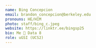 ```yaml
---
name: Bing Concepcion
email: brandon_concepcion@berkeley.edu
pronouns: HE/HIM
photo: staff/bing_c.jpeg
website: https://linktr.ee/bingsp25
bio: Me 🤝 Data 8
role: uGSI (UCS2)
---
```

